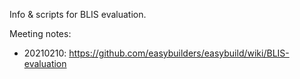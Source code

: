 Info & scripts for BLIS evaluation.

Meeting notes:
* 20210210: https://github.com/easybuilders/easybuild/wiki/BLIS-evaluation
